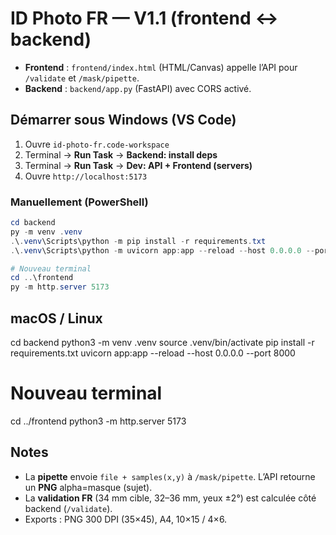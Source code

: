 # ID Photo FR — V1.1 (frontend ↔ backend)
- **Frontend** : `frontend/index.html` (HTML/Canvas) appelle l’API pour `/validate` et `/mask/pipette`.
- **Backend**  : `backend/app.py` (FastAPI) avec CORS activé.

## Démarrer sous Windows (VS Code)

1. Ouvre `id-photo-fr.code-workspace`
2. Terminal → **Run Task** → **Backend: install deps**
3. Terminal → **Run Task** → **Dev: API + Frontend (servers)**
4. Ouvre `http://localhost:5173`

### Manuellement (PowerShell)
```ps1
cd backend
py -m venv .venv
.\.venv\Scripts\python -m pip install -r requirements.txt
.\.venv\Scripts\python -m uvicorn app:app --reload --host 0.0.0.0 --port 8000

# Nouveau terminal
cd ..\frontend
py -m http.server 5173

```

## macOS / Linux
cd backend
python3 -m venv .venv
source .venv/bin/activate
pip install -r requirements.txt
uvicorn app:app --reload --host 0.0.0.0 --port 8000

# Nouveau terminal
cd ../frontend
python3 -m http.server 5173

## Notes
- La **pipette** envoie `file + samples(x,y)` à `/mask/pipette`. L’API retourne un **PNG** alpha=masque (sujet).
- La **validation FR** (34 mm cible, 32–36 mm, yeux ±2°) est calculée côté backend (`/validate`).
- Exports : PNG 300 DPI (35×45), A4, 10×15 / 4×6.
